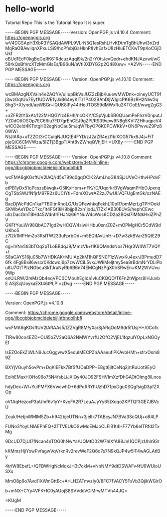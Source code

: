# hello-world
Tutorial Repo
This is the Tutorial Repo
It is super.

-----BEGIN PGP MESSAGE-----Version: OpenPGP.js v4.10.4
Comment: https://openpgpjs.org
wV4DGSApH3XbR3YSAQdAWPL9VLrN5Q1esRshLHvKDtmTgBhUhwi3nZrdMqRaOBAwiiqnXPxuLSi9/hoPfebjGaHknP8vhEafxU8zHluETCKwT9pKoCGjDUkf
oBUd1EdF0kgBqGqRK61RdcuzAqql9k/2n2rY0ttJevQedr+ehdKNJAzxwi/wC58rkQsBfnrcXTzMmGlsEs/B96uN/aVti3XDYG2p2Q48Xew=
=A2VN-----END PGP MESSAGE-----


-----BEGIN PGP MESSAGE-----
Version: OpenPGP.js v4.10.10
Comment: https://openpgpjs.org

wcBMAzgNXVain4e2AQf/V/uIIupBkVsJUZ2zBjbKuuewMWDnk+olneyUCT9f
j3wzGqtUo7Eyf1UDWE1yJxB64eyKlTz1P402BAhDIjWIglcPK6BzRH2NIwGq
8hg3+X/yndt/aeWBGr+lQUK8lPy44iHeJTOS59dMWxRu2KTOoEf/wwgZgG3+
+xZFR2tYSxAt/122MHQGYIz4BHh/ncOKY/C5pVjubSB0QUamPeFhzV0nputJ
YZ0dOttOSOp7EC66iu7FD7grEhCEJ9gZPl/RS39vpw9N8g5KVl7ZHhuqpcV4
wICO2eId4KTxtgH02egNpOau5mJqWFbyOP6K0PCWKkV+ON6PwvuZ9Pz80WWi
NtJIARa+uTZZOt3rCCuiqNJUQtE4FYD/zJ2aZR4ezI1biXOG57kx6J4j+FiT
pjeQiC6CMVWza/5IZTj3BgpTiAht8vZWnqQVhjEH
=UX8y
-----END PGP MESSAGE-----


-----BEGIN PGP MESSAGE-----
Version: OpenPGP.js v4.10.8
Comment: https://chrome.google.com/webstore/detail/inline-pgp/ilbcgbbjobmcldeiebijihfbndolhbfl

wcFMA6gKGsftUV2lAQ//d5sT99q0gqOClK2AmLhoG84SjJUVeCHthvHPdvFb
etPB1yDx51qPcszsBiwqk+O5lKxHom+nFK/rD/UqorkrBVgWaqmPHbOJpxnq
CgTSbSWJfNfjrM97R2z6UCIYti+FdmXOwrAZ2zJ7wULVQFUgEntGk/ozNAEg
BacDjWcPdCn1kaFTB0ItnRndLG/UsQFewhkqFekhL10pR7pmMzrLgTPHOokI
SKWbAeYDcCTko/1t4FGf8iH9bjjp82xh1jodJ/iTZx1AB30EUvS/hephCEwc
utizDacGmTBHd45WdnfrFHJNz66YNuW4cWos6CD2a2BQsl7lMfdkHkiZPhZV
GKFfYuuW/98QbAC71gd2wHCQW4siwHHbu0snrZ0Z+mOPMgHCr5CdW9dUKho5
z7l2k1MPHmZo3KslTW233uFprbOd+m5EQifAvUnHr+D7w3zkBVarZ5QtEZ9C
og+lVNv5ti3bTOq2pTLoBBdqJ9/MmzVk+fIK9QMndsNos7Hqr3W4WT7VQY+t
S8aCAYS16ju05b7WHDKAK+MUIAp2kM1hQFSN0F1zWwxKu4exrJBPmudD76fk
4Fg8Bxil6wscr0Kdcwql6p7zwWCiL5vk/JWIiMeIjtmy5ea8rBdmNrYDLiPb
u8U7GtTPIzNGbcuSkTJruNyRb6B6n74EMCgNzPgX0irSRwEn+KM2WVUvu9Wp
enUiLRW/2mMzQb4eqVPC0CMouhEgIda1vIuCKQQO/T6Fn2tWjprs9IHJuvbE
ASjScjUoykaEXt46tPLP
=zDvg
-----END PGP MESSAGE-----


-----BEGIN PGP MESSAGE-----

Version: OpenPGP.js v4.10.8

Comment: https://chrome.google.com/webstore/detail/inline-pgp/ilbcgbbjobmcldeiebijihfbndolhbfl



wcFMA6gKGsftUV2lARAAs5/tZZVgR8M/yXarSjARqOoM9dr5fUsjH+/0Co1k

TIRw80co4EZD+OUi5bZV2aQ6A2NMWYvrfU2OfO2VjEL1fqzulYOpLxNGOyEf

IsEZOoEkZlWLN9JucGggwwX5eduIMECPZnAAaeufiPKAvbHMh+strxOsm89Z

BXYjVGuyh5ovPm+DqKlEFkk7BfSfUOaDPP+E8gt6jltCeNq2jrtRuUot9EyO

EoihEMaxHOHo96o75N4fsbLiJXlQy40JO92FSHVImXzfDhGAOtOImg8lLnos

hdyDex+Wl+YulPMFX6VwcwhD+6dPqRRYhUzhD71pxDgu0SQgfsigD3pfZXOp

oV1AqHezoxP3pUmf6v1yY+KvoFA2R7LeuAJyYy65tXoqo2KPTQf3GE7JBVcU

Zouk/HetjnWMlM5Zb+h942bjeUTNn+3jeIIk7TABcyJN7BVa3ScQUj+o84LP

FUNo3YoyLNlAEPhFQ+2TTVEUkOSwMcEMJoCLFlB1t4HF77Yb6eITRfd2TxMg

9DcUD7DjUI7fNcan4nTOG0hNwYa/UQMtD02W7hlXfA88JnI1QCPjzUhlr93r

kKMmzHjiYowPvfagwVqVrknRv2revWeF2Q6o7s7N9kQJP4w5lF4wAGLAtlBy

4triW8EbefL+/QFBWHgNcMqxJH3t7ckM+vNnNMY9dtDSWAFv4fU9WUioUSXs

MmO8p6o7AvdI1XWmGttEc+A+LHZATmvzIy0/8FC7fVACY5FsVb3QjikWGirO

b+mNX+CYy4VFK+IC0yAUojS8SVVdoVClMrwMTVh44JQ=

=KUgM

-----END PGP MESSAGE-----
